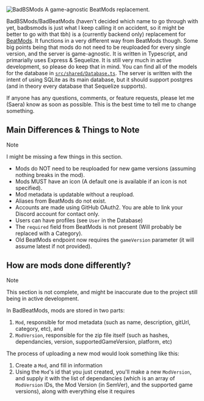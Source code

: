 ![BadBSMods](https://github.com/Saeraphinx/badbsmods/blob/main/assets/banner.png)
A game-agnostic BeatMods replacement.

BadBSMods/BadBeatMods (haven't decided which name to go through with yet, badbsmods is just what I keep calling it on accident, so it might be better to go with that tbh) is a (currently backend only) replacement for [BeatMods](https://github.com/bsmg/BeatMods-Website). It functions in a very different way from BeatMods though. Some big points being that mods do not need to be reuploaded for every single version, and the server is game-agnostic. It is written in Typescript, and primarially uses Express & Sequelize. It is still very much in active development, so please do keep that in mind. You can find all of the models for the database in [`src/shared/Database.ts`](https://github.com/Saeraphinx/badbsmods/blob/main/src/shared/Database.ts). The server is written with the intent of using SQLite as its main database, but it should support postgres (and in theory every database that Sequelize supports).

If anyone has any questions, comments, or feature requests, please let me (Saera) know as soon as possible. This is the best time to tell me to change something.
## Main Differences & Things to Note
> [!NOTE]
> I might be missing a few things in this section.
- Mods do NOT need to be reuploaded for new game versions (assuming nothing breaks in the mod).
- Mods MUST have an icon (A default one is available if an icon is not specified).
- Mod metadata is updatable without a reupload.
- Aliases from BeatMods do not exist.
- Accounts are made using GitHub OAuth2. You are able to link your Discord account for contact only.
- Users can have profiles (see `User` in the Database)
- The `required` field from BeatMods is not present (Will probably be replaced with a Category).
- Old BeatMods endpoint now requires the `gameVersion` parameter (it will assume latest if not provided).

## How are mods done differently?
> [!NOTE]
> This section is not complete, and might be inaccurate due to the project still being in active development.

In BadBeatMods, mods are stored in two parts:
1. `Mod`, responsible for mod metadata (such as name, description, gitUrl, category, etc), and
2. `ModVersion`, responsible for the zip file itself (such as hashes, dependancies, version, supportedGameVersion, platform, etc)
  
The process of uploading a new mod would look something like this:
1. Create a `Mod`, and fill in information
2. Using the `Mod`'s id that you just created, you'll make a new `ModVersion`, and supply it with the list of dependancies (which is an array of `ModVersion` IDs, the Mod Version (in SemVer), and the supported game versions), along with everything else it requires
